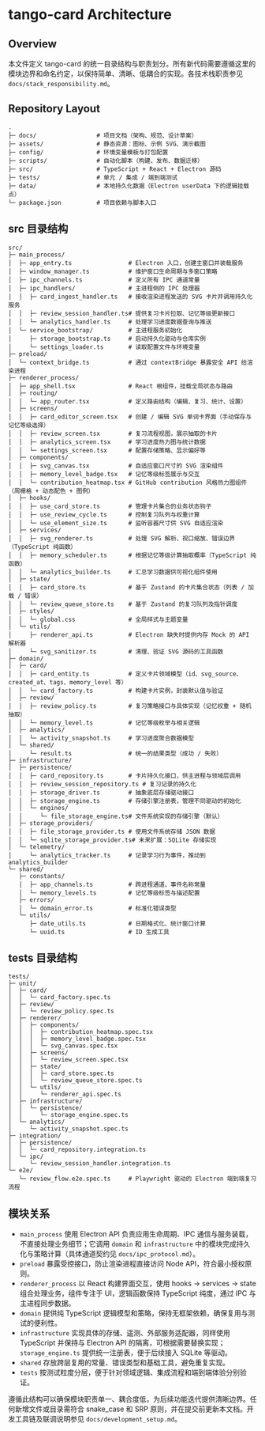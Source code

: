 # tango-card Architecture

## Overview
本文件定义 tango-card 的统一目录结构与职责划分。所有新代码需要遵循这里的模块边界和命名约定，以保持简单、清晰、低耦合的实现。各技术栈职责参见 `docs/stack_responsibility.md`。

## Repository Layout
```
.
├─ docs/                 # 项目文档（架构、规范、设计草案）
├─ assets/               # 静态资源：图标、示例 SVG、演示截图
├─ config/               # 环境变量模板与打包配置
├─ scripts/              # 自动化脚本（构建、发布、数据迁移）
├─ src/                  # TypeScript + React + Electron 源码
├─ tests/                # 单元 / 集成 / 端到端测试
├─ data/                 # 本地持久化数据（Electron userData 下的逻辑挂载点）
└─ package.json          # 项目依赖与脚本入口
```

## src 目录结构
```
src/
├─ main_process/
│  ├─ app_entry.ts                # Electron 入口，创建主窗口并装载服务
│  ├─ window_manager.ts           # 维护窗口生命周期与多窗口策略
│  ├─ ipc_channels.ts             # 定义所有 IPC 通道常量
│  ├─ ipc_handlers/               # 主进程侧的 IPC 处理器
│  │  ├─ card_ingest_handler.ts   # 接收渲染进程发送的 SVG 卡片并调用持久化服务
│  │  ├─ review_session_handler.ts# 提供复习卡片拉取、记忆等级更新接口
│  │  └─ analytics_handler.ts     # 处理学习进度数据查询与推送
│  └─ service_bootstrap/          # 主进程服务初始化
│     ├─ storage_bootstrap.ts     # 启动持久化驱动与仓库实例
│     └─ settings_loader.ts       # 读取配置文件与环境变量
├─ preload/
│  └─ context_bridge.ts           # 通过 contextBridge 暴露安全 API 给渲染进程
├─ renderer_process/
│  ├─ app_shell.tsx               # React 根组件，挂载全局状态与路由
│  ├─ routing/
│  │  └─ app_router.tsx           # 定义路由结构（编辑、复习、统计、设置）
│  ├─ screens/
│  │  ├─ card_editor_screen.tsx   # 创建 / 编辑 SVG 单词卡界面（手动保存与记忆等级选择）
│  │  ├─ review_screen.tsx        # 复习流程视图，展示抽取的卡片
│  │  ├─ analytics_screen.tsx     # 学习进度热力图与统计数据
│  │  └─ settings_screen.tsx      # 配置存储策略、显示偏好等
│  ├─ components/
│  │  ├─ svg_canvas.tsx           # 自适应窗口尺寸的 SVG 渲染组件
│  │  ├─ memory_level_badge.tsx   # 记忆等级标签展示与交互
│  │  └─ contribution_heatmap.tsx # GitHub contribution 风格热力图组件（周栅格 + 动态配色 + 图例）
│  ├─ hooks/
│  │  ├─ use_card_store.ts        # 管理卡片集合的业务状态钩子
│  │  ├─ use_review_cycle.ts      # 控制复习队列与权重计算
│  │  └─ use_element_size.ts      # 监听容器尺寸供 SVG 自适应渲染
│  ├─ services/
│  │  ├─ svg_renderer.ts          # 处理 SVG 解析、视口缩放、错误边界（TypeScript 纯函数）
│  │  ├─ memory_scheduler.ts      # 根据记忆等级计算抽取概率（TypeScript 纯函数）
│  │  └─ analytics_builder.ts     # 汇总学习数据供可视化组件使用
│  ├─ state/
│  │  ├─ card_store.ts            # 基于 Zustand 的卡片集合状态（列表 / 加载 / 错误）
│  │  └─ review_queue_store.ts    # 基于 Zustand 的复习队列及指针调度
│  ├─ styles/
│  │  └─ global.css               # 全局样式与主题变量
│  └─ utils/
│     ├─ renderer_api.ts          # Electron 缺失时提供内存 Mock 的 API 解析器
│     └─ svg_sanitizer.ts         # 清理、验证 SVG 源码的工具函数
├─ domain/
│  ├─ card/
│  │  ├─ card_entity.ts           # 定义卡片领域模型（id、svg_source、created_at、tags、memory_level 等）
│  │  └─ card_factory.ts          # 构建卡片实例，封装默认值与验证
│  ├─ review/
│  │  ├─ review_policy.ts         # 复习策略接口与具体实现（记忆权重 + 随机抽取）
│  │  └─ memory_level.ts          # 记忆等级枚举与相关逻辑
│  ├─ analytics/
│  │  └─ activity_snapshot.ts     # 学习进度聚合数据模型
│  └─ shared/
│     └─ result.ts                # 统一的结果类型（成功 / 失败）
├─ infrastructure/
│  ├─ persistence/
│  │  ├─ card_repository.ts       # 卡片持久化接口，供主进程与领域层调用
│  │  ├─ review_session_repository.ts # 复习记录的持久化
│  │  ├─ storage_driver.ts        # 抽象底层存储驱动接口
│  │  ├─ storage_engine.ts        # 存储引擎注册表，管理不同驱动的初始化
│  │  └─ engines/
│  │     └─ file_storage_engine.ts# 文件系统实现的存储引擎（默认）
│  ├─ storage_providers/
│  │  ├─ file_storage_provider.ts # 使用文件系统存储 JSON 数据
│  │  └─ sqlite_storage_provider.ts# 未来扩展：SQLite 存储实现
│  └─ telemetry/
│     └─ analytics_tracker.ts     # 记录学习行为事件，推动到 analytics_builder
└─ shared/
   ├─ constants/
   │  ├─ app_channels.ts          # 跨进程通道、事件名称常量
   │  └─ memory_levels.ts         # 记忆等级标签与描述配置
   ├─ errors/
   │  └─ domain_error.ts          # 标准化错误类型
   └─ utils/
      ├─ date_utils.ts            # 日期格式化、统计窗口计算
      └─ uuid.ts                  # ID 生成工具
```

## tests 目录结构
```
tests/
├─ unit/
│  ├─ card/
│  │  └─ card_factory.spec.ts
│  ├─ review/
│  │  └─ review_policy.spec.ts
│  ├─ renderer/
│  │  ├─ components/
│  │  │  ├─ contribution_heatmap.spec.tsx
│  │  │  ├─ memory_level_badge.spec.tsx
│  │  │  └─ svg_canvas.spec.tsx
│  │  ├─ screens/
│  │  │  └─ review_screen.spec.tsx
│  │  ├─ state/
│  │  │  ├─ card_store.spec.ts
│  │  │  └─ review_queue_store.spec.ts
│  │  └─ utils/
│  │     └─ renderer_api.spec.ts
│  ├─ infrastructure/
│  │  └─ persistence/
│  │     └─ storage_engine.spec.ts
│  └─ analytics/
│     └─ activity_snapshot.spec.ts
├─ integration/
│  ├─ persistence/
│  │  └─ card_repository.integration.ts
│  └─ ipc/
│     └─ review_session_handler.integration.ts
└─ e2e/
   └─ review_flow.e2e.spec.ts     # Playwright 驱动的 Electron 端到端复习流程
```

## 模块关系
- `main_process` 使用 Electron API 负责应用生命周期、IPC 通信与服务装载，不直接处理业务细节；它调用 `domain` 和 `infrastructure` 中的模块完成持久化与策略计算（具体通道契约见 `docs/ipc_protocol.md`）。
- `preload` 暴露受控接口，防止渲染进程直接访问 Node API，符合最小授权原则。
- `renderer_process` 以 React 构建界面交互，使用 hooks → services → state 组合处理业务，组件专注于 UI，逻辑函数保持 TypeScript 纯度，通过 IPC 与主进程同步数据。
- `domain` 提供纯 TypeScript 逻辑模型和策略，保持无框架依赖，确保复用与测试的便利性。
- `infrastructure` 实现具体的存储、遥测、外部服务适配器，同样使用 TypeScript 并保持与 Electron API 的隔离，可根据需要替换实现；`storage_engine.ts` 提供统一注册表，便于后续接入 SQLite 等驱动。
- `shared` 存放跨层复用的常量、错误类型和基础工具，避免重复实现。
- `tests` 按测试粒度分层，便于针对领域逻辑、集成流程和端到端体验分别验证。

遵循此结构可以确保模块职责单一、耦合度低，为后续功能迭代提供清晰边界。任何新增文件或目录需符合 snake_case 和 SRP 原则，并在提交前更新本文档。开发工具链及联调说明参见 `docs/development_setup.md`。

